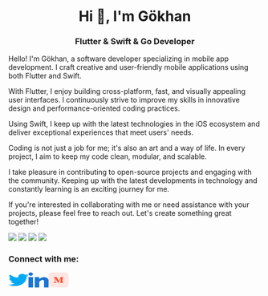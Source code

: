 <h1 align="center">Hi 👋, I'm Gökhan</h1>
<h3 align="center">Flutter & Swift & Go Developer</h3>


Hello! I'm Gökhan, a  software developer specializing in mobile app development. I craft creative and user-friendly mobile applications using both Flutter and Swift.

With Flutter, I enjoy building cross-platform, fast, and visually appealing user interfaces. I continuously strive to improve my skills in innovative design and performance-oriented coding practices.

Using Swift, I keep up with the latest technologies in the iOS ecosystem and deliver exceptional experiences that meet users' needs.

Coding is not just a job for me; it's also an art and a way of life. In every project, I aim to keep my code clean, modular, and scalable.

I take pleasure in contributing to open-source projects and engaging with the community. Keeping up with the latest developments in technology and constantly learning is an exciting journey for me.

If you're interested in collaborating with me or need assistance with your projects, please feel free to reach out. Let's create something great together!

<div> <a href="https://twitter.com/gokhanvaris" target="_blank"><img src="https://img.shields.io/badge/Twitter-1DA1F2?style=for-the-badge&logo=twitter&logoColor=white" target="_blank"></a>
<a href="https://www.linkedin.com/in/gokhanvaris" target="_blank"><img src="https://img.shields.io/badge/LinkedIn-0077B5?style=for-the-badge&logo=linkedin&logoColor=white" target="_blank"></a>
<a href="https://github.com/gokhanvaris" target="_blank"><img src="https://img.shields.io/badge/GitHub-100000?style=for-the-badge&logo=github&logoColor=white" target="_blank"></a>
<a href = "mailto:gokhanvaris@outlook.com.tr"><img src="https://img.shields.io/badge/-Gmail-%23333?style=for-the-badge&logo=gmail&logoColor=white" target="_blank"></a>
</div><h3 align="left">Connect with me:</h3>
<p align="left">
<a href="https://twitter.com/gokhanvaris" target="blank"><img align="center" src="https://raw.githubusercontent.com/teamedwardforever/Readme-Generator/71f25dd8b98329b168142a6b782a107b75eab178/svg/Social/twitter.svg" alt="gokhanvaris" height="30" width="40" /></a><a href="https://linkedin.com/in/gokhanvaris" target="blank"><img align="center" src="https://raw.githubusercontent.com/teamedwardforever/Readme-Generator/71f25dd8b98329b168142a6b782a107b75eab178/svg/Social/linked-in-alt.svg" alt="gokhanvaris" height="30" width="40" /></a><a href="https://medium.com/@gokhanvaris" target="blank"><img align="center" src="https://raw.githubusercontent.com/teamedwardforever/Readme-Generator/71f25dd8b98329b168142a6b782a107b75eab178/svg/Social/medium.svg" alt="@gokhanvaris" height="30" width="40" /></a></p>

